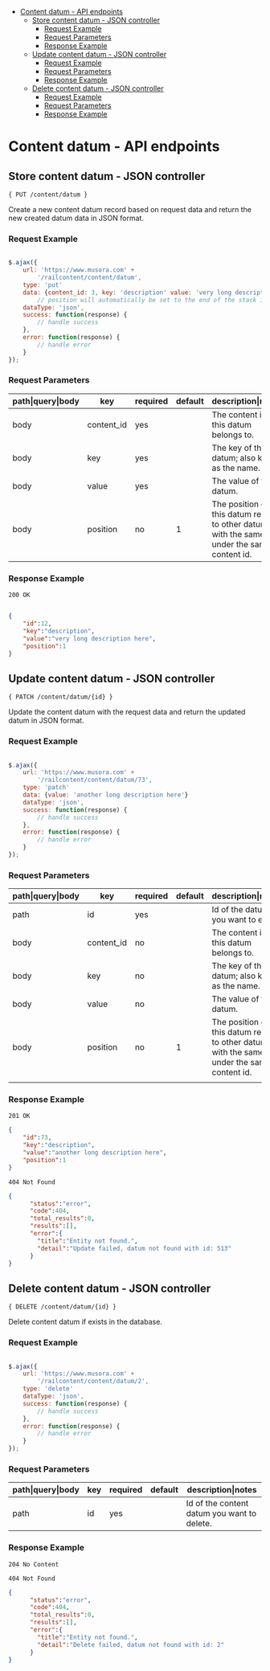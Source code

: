 - [Content datum - API endpoints](#content-datum---api-endpoints)
  * [Store content datum - JSON controller](#store-content-datum---json-controller)
    + [Request Example](#request-example)
    + [Request Parameters](#request-parameters)
    + [Response Example](#response-example)
  * [Update content datum - JSON controller](#update-content-datum---json-controller)
    + [Request Example](#request-example-1)
    + [Request Parameters](#request-parameters-1)
    + [Response Example](#response-example-1)
  * [Delete content datum - JSON controller](#delete-content-datum---json-controller)
    + [Request Example](#request-example-2)
    + [Request Parameters](#request-parameters-2)
    + [Response Example](#response-example-2)

<!-- ecotrust-canada.github.io/markdown-toc -->


# Content datum - API endpoints


Store content datum - JSON controller
--------------------------------------

`{ PUT /content/datum }`

Create a new content datum record based on request data and return the new created datum data in JSON format.


### Request Example

```js   

$.ajax({
    url: 'https://www.musora.com' +
        '/railcontent/content/datum',
    type: 'put'
  	data: {content_id: 3, key: 'description' value: 'very long description here'} 
		// position will automatically be set to the end of the stack if you dont pass one in
    dataType: 'json',
    success: function(response) {
        // handle success
    },
    error: function(response) {
        // handle error
    }
});

```

### Request Parameters

| path\|query\|body |  key         |  required |  default |  description\|notes                                                                               | 
|-----------------|--------------|-----------|----------|---------------------------------------------------------------------------------------------------| 
| body            |  content_id  |  yes      |          |  The content id this datum belongs to.                                                            | 
| body            |  key         |  yes      |          |  The key of this datum; also know as the name.                                                    | 
| body            |  value       |  yes      |          |  The value of the datum.                                                                          | 
| body            |  position    |  no       |  1       |  The position of this datum relative to other datum with the same key under the same content id. | 




<!-- donatstudios.com/CsvToMarkdownTable
path|query|body, key, required, default, description\|notes
body , content_id , yes ,  , The content id this datum belongs to.
body , key , yes ,  , The key of this datum; also know as the name.
body , value , yes ,  , The value of the datum.
body , position , no , 1 , The position of this datum relative to other datum with the same key under the same content id.
-->


### Response Example

```200 OK```

```json

{
	"id":12,
	"key":"description",
	"value":"very long description here",
	"position":1
}

```

Update content datum - JSON controller
--------------------------------------

`{ PATCH /content/datum/{id} }`

Update the content datum with the request data and return the updated datum in JSON format. 


### Request Example

```js   

$.ajax({
    url: 'https://www.musora.com' +
        '/railcontent/content/datum/73',
    type: 'patch'
  	data: {value: 'another long description here'}
    dataType: 'json',
    success: function(response) {
        // handle success
    },
    error: function(response) {
        // handle error
    }
});

```

### Request Parameters

| path\|query\|body |  key         |  required |  default |  description\|notes                                                                              | 
|-----------------|--------------|-----------|----------|--------------------------------------------------------------------------------------------------| 
| path            |  id          |  yes      |          |  Id of the datum you want to edit.                                                               | 
| body            |  content_id  |  no       |          |  The content id this datum belongs to.                                                           | 
| body            |  key         |  no       |          |  The key of this datum; also know as the name.                                                   | 
| body            |  value       |  no       |          |  The value of the datum.                                                                         | 
| body            |  position    |  no       |  1       |  The position of this datum relative to other datum with the same key under the same content id. | 
                     | 




<!-- donatstudios.com/CsvToMarkdownTable
path|query|body, key, required, default, description\|notes
path , id , yes , , Id of the datum you want to edit.
body , content_id , no ,  , The content id this datum belongs to.
body , key , no ,  , The key of this datum; also know as the name.
body , value , no ,  , The value of the datum.
body , position , no , 1 , The position of this datum relative to other datum with the same key under the same content id.
-->


### Response Example

```201 OK```

```json
{
	"id":73,
	"key":"description",
	"value":"another long description here",
	"position":1
}

```
```404 Not Found```

```json
{
      "status":"error",
      "code":404,
      "total_results":0,
      "results":[],
      "error":{
        "title":"Entity not found.",
        "detail":"Update failed, datum not found with id: 513"
      }
}
```
Delete content datum - JSON controller
--------------------------------------

`{ DELETE /content/datum/{id} }`

Delete content datum if exists in the database. 


### Request Example

```js   

$.ajax({
    url: 'https://www.musora.com' +
        '/railcontent/content/datum/2',
    type: 'delete'
    dataType: 'json',
    success: function(response) {
        // handle success
    },
    error: function(response) {
        // handle error
    }
});

```

### Request Parameters

| path\|query\|body |  key |  required |  default |  description\|notes                    | 
|-----------------|------|-----------|----------|----------------------------------------| 
| path            |  id  |  yes      |          |  Id of the content datum you want to delete. | 




<!-- donatstudios.com/CsvToMarkdownTable
path|query|body, key, required, default, description\|notes
path , id , yes,  , Id of the content datum you want to delete.
-->


### Response Example

```204 No Content```  

```404 Not Found```

```json
{
      "status":"error",
      "code":404,
      "total_results":0,
      "results":[],
      "error":{
        "title":"Entity not found.",
        "detail":"Delete failed, datum not found with id: 2"
      }
}
```

